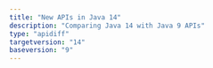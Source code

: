 ```yaml
---
title: "New APIs in Java 14"
description: "Comparing Java 14 with Java 9 APIs"
type: "apidiff"
targetversion: "14"
baseversion: "9"
---
```

